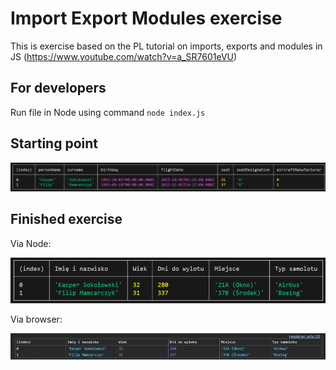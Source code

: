 # Import Export Modules exercise

This is exercise based on the PL tutorial on imports, exports and modules in JS (https://www.youtube.com/watch?v=a_SR7601eVU)

## For developers

Run file in Node using command <code>node index.js</code>

## Starting point

![alt text](image.png)

## Finished exercise

Via Node:

![alt text](image-1.png)

Via browser:

![alt text](image-2.png)
